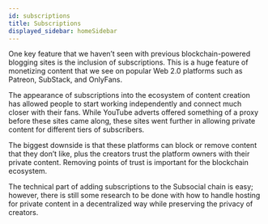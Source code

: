 ```yaml
---
id: subscriptions
title: Subscriptions
displayed_sidebar: homeSidebar
---
```


One key feature that we haven’t seen with previous blockchain-powered blogging sites is the
inclusion of subscriptions. This is a huge feature of monetizing content that we see on popular
Web 2.0 platforms such as Patreon, SubStack, and OnlyFans.

The appearance of subscriptions into the ecosystem of content creation has allowed people to
start working independently and connect much closer with their fans. While YouTube adverts
offered something of a proxy before these sites came along, these sites went further in allowing
private content for different tiers of subscribers.

The biggest downside is that these platforms can block or remove content that they don’t like,
plus the creators trust the platform owners with their private content. 
Removing points of trust is important for the blockchain ecosystem.

The technical part of adding subscriptions to the Subsocial chain is easy; however, there is still
some research to be done with how to handle hosting for private content in a decentralized way
while preserving the privacy of creators.
